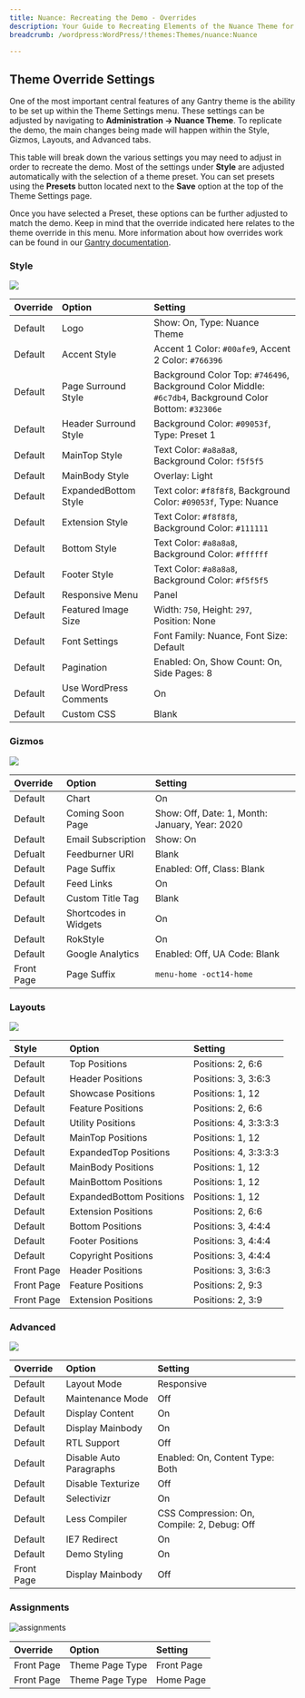 ```yaml
---
title: Nuance: Recreating the Demo - Overrides
description: Your Guide to Recreating Elements of the Nuance Theme for WordPress
breadcrumb: /wordpress:WordPress/!themes:Themes/nuance:Nuance

---
```


Theme Override Settings
-----

One of the most important central features of any Gantry theme is the ability to be set up within the Theme Settings menu. These settings can be adjusted by navigating to **Administration -> Nuance Theme**. To replicate the demo, the main changes being made will happen within the Style, Gizmos, Layouts, and Advanced tabs.

This table will break down the various settings you may need to adjust in order to recreate the demo. Most of the settings under **Style** are adjusted automatically with the selection of a theme preset. You can set presets using the **Presets** button located next to the **Save** option at the top of the Theme Settings page.

Once you have selected a Preset, these options can be further adjusted to match the demo. Keep in mind that the override indicated here relates to the theme override in this menu. More information about how overrides work can be found in our [Gantry documentation][override].

### Style

![][style]

| Override   | Option                   | Setting                                                                                                    |
| :--------- | :----------------------- | :--------------------------------------------------------------------------------------------------------- |
| Default    | Logo                     | Show: On, Type: Nuance Theme                                                                            |
| Default    | Accent Style             | Accent 1 Color: `#00afe9`, Accent 2 Color: `#766396`                                                       |
| Default    | Page Surround Style      | Background Color Top: `#746496`, Background Color Middle: `#6c7db4`, Background Color Bottom: `#32306e`    |
| Default    | Header Surround Style    | Background Color: `#09053f`, Type: Preset 1                                                                |
| Default    | MainTop Style            | Text Color: `#a8a8a8`, Background Color: `f5f5f5`                                                          |
| Default    | MainBody Style           | Overlay: Light                                                                                             |
| Default    | ExpandedBottom Style     | Text color: `#f8f8f8`, Background Color: `#09053f`, Type: Nuance                                           |
| Default    | Extension Style          | Text Color: `#f8f8f8`, Background Color: `#111111`                                                         |
| Default    | Bottom Style             | Text Color: `#a8a8a8`, Background Color: `#ffffff`                                                         |
| Default    | Footer Style             | Text Color: `#a8a8a8`, Background Color: `#f5f5f5`                                                         |
| Default    | Responsive Menu          | Panel                                                                                                      |
| Default    | Featured Image Size      | Width: `750`, Height: `297`, Position: None                                                                |
| Default    | Font Settings            | Font Family: Nuance, Font Size: Default                                                                    |
| Default    | Pagination               | Enabled: On, Show Count: On, Side Pages: 8                                                                 |
| Default    | Use WordPress Comments   | On                                                                                                         |
| Default    | Custom CSS               | Blank                                                                                                      |

### Gizmos

![][gizmos]

| Override    | Option                | Setting                                        |
| :---------- | :----------           | :----------                                    |
| Default     | Chart                 | On                                             |
| Default     | Coming Soon Page      | Show: Off, Date: 1, Month: January, Year: 2020 |
| Default     | Email Subscription    | Show: On                                       |
| Defualt     | Feedburner URI        | Blank                                          |
| Default     | Page Suffix           | Enabled: Off, Class: Blank                     |
| Default     | Feed Links            | On                                             |
| Default     | Custom Title Tag      | Blank                                          |
| Default     | Shortcodes in Widgets | On                                             |
| Default     | RokStyle              | On                                             |
| Default     | Google Analytics      | Enabled: Off, UA Code: Blank                   |
| Front Page  | Page Suffix           | `menu-home -oct14-home`                        |

### Layouts

![][layouts]

|   Style    |          Option          |        Setting        |
| :--------- | :----------------------- | :-------------------- |
| Default    | Top Positions            | Positions: 2, 6:6     |
| Default    | Header Positions         | Positions: 3, 3:6:3   |
| Default    | Showcase Positions       | Positions: 1, 12      |
| Default    | Feature Positions        | Positions: 2, 6:6     |
| Default    | Utility Positions        | Positions: 4, 3:3:3:3 |
| Default    | MainTop Positions        | Positions: 1, 12      |
| Default    | ExpandedTop Positions    | Positions: 4, 3:3:3:3 |
| Default    | MainBody Positions       | Positions: 1, 12      |
| Default    | MainBottom Positions     | Positions: 1, 12      |
| Default    | ExpandedBottom Positions | Positions: 1, 12      |
| Default    | Extension Positions      | Positions: 2, 6:6     |
| Default    | Bottom Positions         | Positions: 3, 4:4:4   |
| Default    | Footer Positions         | Positions: 3, 4:4:4   |
| Default    | Copyright Positions      | Positions: 3, 4:4:4   |
| Front Page | Header Positions         | Positions: 3, 3:6:3   |
| Front Page | Feature Positions        | Positions: 2, 9:3     |
| Front Page | Extension Positions      | Positions: 2, 3:9     |

### Advanced

![][advanced]

| Override    | Option                  | Setting                                     |
| :---------- | :----------             | :----------                                 |
| Default     | Layout Mode             | Responsive                                  |
| Default     | Maintenance Mode        | Off                                         |
| Default     | Display Content         | On                                          |
| Default     | Display Mainbody        | On                                          |
| Default     | RTL Support             | Off                                         |
| Default     | Disable Auto Paragraphs | Enabled: On, Content Type: Both             |
| Default     | Disable Texturize       | Off                                         |
| Default     | Selectivizr             | On                                          |
| Default     | Less Compiler           | CSS Compression: On, Compile: 2, Debug: Off |
| Default     | IE7 Redirect            | On                                          |
| Default     | Demo Styling            | On                                          |
| Front Page  | Display Mainbody        | Off                                         |

### Assignments

![assignments][assignments]

| Override    | Option             | Setting     |
| :---------- | :----------        | :---------- |
| Front Page  | Theme Page Type | Front Page  |
| Front Page  | Theme Page Type | Home Page   |

[demo]: assets/nuance2.jpeg
[menu]: ../../start/menu.md
[override]: http://docs.gantry.org/gantry4/configure
[advanced]: assets/setadvanced.jpeg
[layouts]: assets/setlayouts.jpeg
[gizmos]: assets/setgizmos.jpeg
[assignments]: assets/setassignments.jpeg
[style]: assets/setstyle.jpeg
